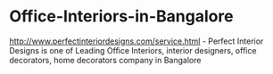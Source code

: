 Office-Interiors-in-Bangalore
=============================

http://www.perfectinteriordesigns.com/service.html - Perfect Interior Designs is one of Leading Office Interiors, interior designers, office decorators, home decorators company in Bangalore
